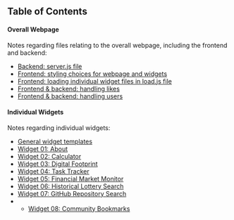## Table of Contents

#### Overall Webpage

Notes regarding files relating to the overall webpage, including the frontend and backend:

- <a href="/docs/main/backendServer.md">Backend: server.js file</a>
- <a href="/docs/main/stylingChoices.md">Frontend: styling choices for webpage and widgets</a>
- <a href="/docs/main/loadingWidgets.md">Frontend: loading individual widget files in load.js file</a>
- <a href="/docs/main/handlingLikes.md">Frontend & backend: handling likes</a>
- <a href="/docs/main/handlingUsers.md">Frontend & backend: handling users</a>

#### Individual Widgets

Notes regarding individual widgets:

- <a href="/docs/widgets/widgetTemplates.md">General widget templates</a>
- <a href="/docs/widgets/01-about.md">Widget 01: About</a>
- <a href="/docs/widgets/02-calculator.md">Widget 02: Calculator</a>
- <a href="/docs/widgets/03-digital-footprint.md">Widget 03: Digital Footprint</a>
- <a href="/docs/widgets/04-todo-list.md">Widget 04: Task Tracker</a>
- <a href="/docs/widgets/05-fin-market.md">Widget 05: Financial Market Monitor</a>
- <a href="/docs/widgets/06-lottery.md">Widget 06: Historical Lottery Search</a>
- <a href="/docs/widgets/07-gh-card.md">Widget 07: GitHub Repository Search</a>
- - <a href="/docs/widgets/08-bookmarks.md">Widget 08: Community Bookmarks</a>